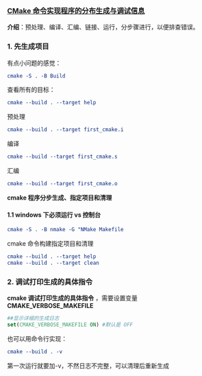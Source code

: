### [CMake 命令实现程序的分布生成与调试信息](#)
 **介绍**：预处理、编译、汇编、链接、运行，分步骤进行，以便排查错误。

### 1. 先生成项目

有点小问题的感觉：

```cmake
cmake -S . -B Build
```

查看所有的目标：
```cmake
cmake --build . --target help
```

预处理
```cmake
cmake --build . --target first_cmake.i
```

编译
```cmake
cmake --build --target first_cmake.s
```

汇编
```cmake
cmake --build --target first_cmake.o
```

**cmake 程序分步生成、指定项目和清理**





#### 1.1 windows 下必须运行 vs 控制台

```cmake
cmake -S . -B nmake -G "NMake Makefile
```
cmake 命令构建指定项目和清理

```cmake
cmake --build . --target help
cmake --build . --target clean
```



### 2. 调试打印生成的具体指令

**cmake 调试打印生成的具体指令** ，需要设置变量 **CMAKE_VERBOSE_MAKEFILE**

```cmake
##显示详细的生成日志
set(CMAKE_VERBOSE_MAKEFILE ON) #默认是 OFF
```

也可以用命令行实现：

```cmake
cmake --build . -v  
```
第一次运行就要加-v，不然日志不完整，可以清理后重新生成